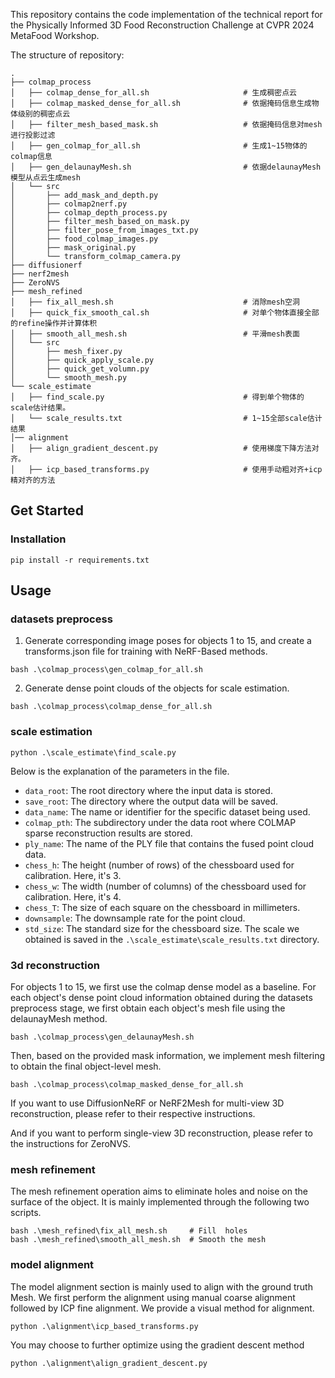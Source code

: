 
This repository contains the code implementation of the technical report for the Physically Informed 3D Food Reconstruction Challenge at CVPR 2024 MetaFood Workshop.


The structure of repository:
```
.
├── colmap_process
│   ├── colmap_dense_for_all.sh                     # 生成稠密点云
│   ├── colmap_masked_dense_for_all.sh              # 依据掩码信息生成物体级别的稠密点云
│   ├── filter_mesh_based_mask.sh                   # 依据掩码信息对mesh进行投影过滤
│   ├── gen_colmap_for_all.sh                       # 生成1~15物体的colmap信息
│   ├── gen_delaunayMesh.sh                         # 依据delaunayMesh模型从点云生成mesh
│   └── src
│       ├── add_mask_and_depth.py
│       ├── colmap2nerf.py
│       ├── colmap_depth_process.py
│       ├── filter_mesh_based_on_mask.py
│       ├── filter_pose_from_images_txt.py
│       ├── food_colmap_images.py
│       ├── mask_original.py
│       └── transform_colmap_camera.py
├── diffusionerf
├── nerf2mesh
├── ZeroNVS
├── mesh_refined
│   ├── fix_all_mesh.sh                             # 消除mesh空洞
│   ├── quick_fix_smooth_cal.sh                     # 对单个物体直接全部的refine操作并计算体积
│   ├── smooth_all_mesh.sh                          # 平滑mesh表面
│   └── src
│       ├── mesh_fixer.py
│       ├── quick_apply_scale.py
│       ├── quick_get_volumn.py
│       └── smooth_mesh.py
└── scale_estimate
│   ├── find_scale.py                               # 得到单个物体的scale估计结果。
│   └── scale_results.txt                           # 1~15全部scale估计结果
│── alignment
│   ├── align_gradient_descent.py                   # 使用梯度下降方法对齐。
│   ├── icp_based_transforms.py                     # 使用手动粗对齐+icp精对齐的方法
```

## Get Started

### Installation
```
pip install -r requirements.txt
```

## Usage
### datasets preprocess
1. Generate corresponding image poses for objects 1 to 15, and create a transforms.json file for training with NeRF-Based methods.
```
bash .\colmap_process\gen_colmap_for_all.sh
```
2. Generate dense point clouds of the objects for scale estimation.
```
bash .\colmap_process\colmap_dense_for_all.sh
```

### scale estimation
```
python .\scale_estimate\find_scale.py
```
Below is the explanation of the parameters in the file.
- `data_root`: The root directory where the input data is stored.
- `save_root`: The directory where the output data will be saved. 
- `data_name`: The name or identifier for the specific dataset being used. 
- `colmap_pth`: The subdirectory under the data root where COLMAP sparse reconstruction results are stored. 
- `ply_name`: The name of the PLY file that contains the fused point cloud data.
- `chess_h`: The height (number of rows) of the chessboard used for calibration. Here, it's 3.
- `chess_w`: The width (number of columns) of the chessboard used for calibration. Here, it's 4.
- `chess_T`: The size of each square on the chessboard in millimeters.
- `downsample`: The downsample rate for the point cloud. 
- `std_size`: The standard size for the chessboard size.
The scale we obtained is saved in the `.\scale_estimate\scale_results.txt` directory.

### 3d reconstruction
For objects 1 to 15, we first use the colmap dense model as a baseline. For each object's dense point cloud information obtained during the datasets preprocess stage, we first obtain each object's mesh file using the delaunayMesh method.
```
bash .\colmap_process\gen_delaunayMesh.sh
```
Then, based on the provided mask information, we implement mesh filtering to obtain the final object-level mesh.
```
bash .\colmap_process\colmap_masked_dense_for_all.sh
```
If you want to use DiffusionNeRF or NeRF2Mesh for multi-view 3D reconstruction, please refer to their respective instructions.

And if you want to perform single-view 3D reconstruction, please refer to the instructions for ZeroNVS.

### mesh refinement
The mesh refinement operation aims to eliminate holes and noise on the surface of the object. It is mainly implemented through the following two scripts.
```
bash .\mesh_refined\fix_all_mesh.sh     # Fill  holes
bash .\mesh_refined\smooth_all_mesh.sh  # Smooth the mesh
```

### model alignment
The model alignment section is mainly used to align with the ground truth Mesh. We first perform the alignment using manual coarse alignment followed by ICP fine alignment. We provide a visual method for alignment.
```
python .\alignment\icp_based_transforms.py
```
You may choose to further optimize using the gradient descent method
```
python .\alignment\align_gradient_descent.py
```